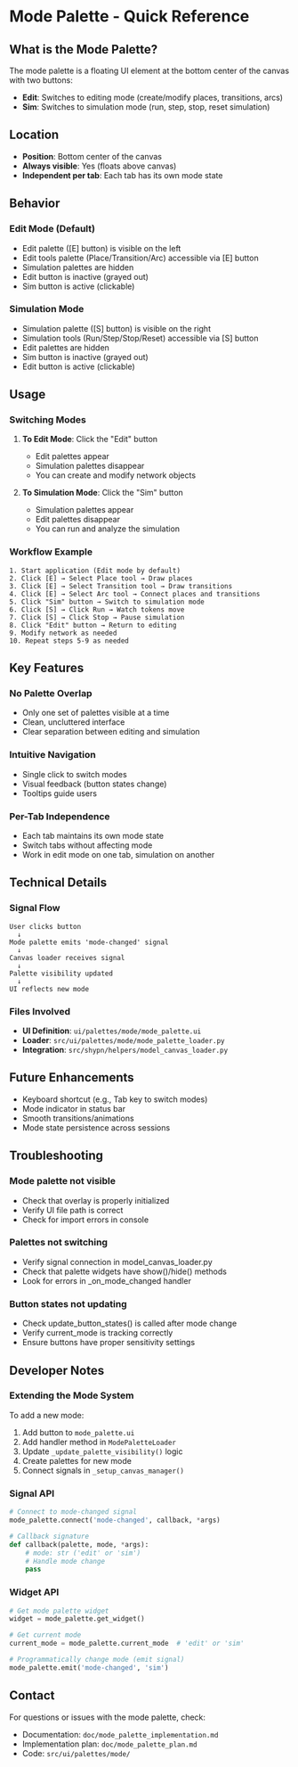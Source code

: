 # Mode Palette - Quick Reference

## What is the Mode Palette?

The mode palette is a floating UI element at the bottom center of the canvas with two buttons:
- **Edit**: Switches to editing mode (create/modify places, transitions, arcs)
- **Sim**: Switches to simulation mode (run, step, stop, reset simulation)

## Location

- **Position**: Bottom center of the canvas
- **Always visible**: Yes (floats above canvas)
- **Independent per tab**: Each tab has its own mode state

## Behavior

### Edit Mode (Default)
- Edit palette ([E] button) is visible on the left
- Edit tools palette (Place/Transition/Arc) accessible via [E] button
- Simulation palettes are hidden
- Edit button is inactive (grayed out)
- Sim button is active (clickable)

### Simulation Mode
- Simulation palette ([S] button) is visible on the right
- Simulation tools (Run/Step/Stop/Reset) accessible via [S] button
- Edit palettes are hidden
- Sim button is inactive (grayed out)
- Edit button is active (clickable)

## Usage

### Switching Modes

1. **To Edit Mode**: Click the "Edit" button
   - Edit palettes appear
   - Simulation palettes disappear
   - You can create and modify network objects

2. **To Simulation Mode**: Click the "Sim" button
   - Simulation palettes appear
   - Edit palettes disappear
   - You can run and analyze the simulation

### Workflow Example

```
1. Start application (Edit mode by default)
2. Click [E] → Select Place tool → Draw places
3. Click [E] → Select Transition tool → Draw transitions
4. Click [E] → Select Arc tool → Connect places and transitions
5. Click "Sim" button → Switch to simulation mode
6. Click [S] → Click Run → Watch tokens move
7. Click [S] → Click Stop → Pause simulation
8. Click "Edit" button → Return to editing
9. Modify network as needed
10. Repeat steps 5-9 as needed
```

## Key Features

### No Palette Overlap
- Only one set of palettes visible at a time
- Clean, uncluttered interface
- Clear separation between editing and simulation

### Intuitive Navigation
- Single click to switch modes
- Visual feedback (button states change)
- Tooltips guide users

### Per-Tab Independence
- Each tab maintains its own mode state
- Switch tabs without affecting mode
- Work in edit mode on one tab, simulation on another

## Technical Details

### Signal Flow
```
User clicks button
  ↓
Mode palette emits 'mode-changed' signal
  ↓
Canvas loader receives signal
  ↓
Palette visibility updated
  ↓
UI reflects new mode
```

### Files Involved
- **UI Definition**: `ui/palettes/mode/mode_palette.ui`
- **Loader**: `src/ui/palettes/mode/mode_palette_loader.py`
- **Integration**: `src/shypn/helpers/model_canvas_loader.py`

## Future Enhancements

- Keyboard shortcut (e.g., Tab key to switch modes)
- Mode indicator in status bar
- Smooth transitions/animations
- Mode state persistence across sessions

## Troubleshooting

### Mode palette not visible
- Check that overlay is properly initialized
- Verify UI file path is correct
- Check for import errors in console

### Palettes not switching
- Verify signal connection in model_canvas_loader.py
- Check that palette widgets have show()/hide() methods
- Look for errors in _on_mode_changed handler

### Button states not updating
- Check update_button_states() is called after mode change
- Verify current_mode is tracking correctly
- Ensure buttons have proper sensitivity settings

## Developer Notes

### Extending the Mode System

To add a new mode:

1. Add button to `mode_palette.ui`
2. Add handler method in `ModePaletteLoader`
3. Update `_update_palette_visibility()` logic
4. Create palettes for new mode
5. Connect signals in `_setup_canvas_manager()`

### Signal API

```python
# Connect to mode-changed signal
mode_palette.connect('mode-changed', callback, *args)

# Callback signature
def callback(palette, mode, *args):
    # mode: str ('edit' or 'sim')
    # Handle mode change
    pass
```

### Widget API

```python
# Get mode palette widget
widget = mode_palette.get_widget()

# Get current mode
current_mode = mode_palette.current_mode  # 'edit' or 'sim'

# Programmatically change mode (emit signal)
mode_palette.emit('mode-changed', 'sim')
```

## Contact

For questions or issues with the mode palette, check:
- Documentation: `doc/mode_palette_implementation.md`
- Implementation plan: `doc/mode_palette_plan.md`
- Code: `src/ui/palettes/mode/`
